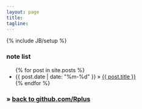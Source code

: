 ```yaml
---
layout: page
title:
tagline:
---
```

{% include JB/setup %}

### note list

<ul class="posts">
  {% for post in site.posts %}
    <li><time class="date" datetime="{{ post.date }}">{{ post.date | date: "%m-%d" }}</time> &raquo; <a href="{{ BASE_PATH }}{{ post.url }}" title="{{ post.date | date: '%Y-%m-%d' }} {{ post.title }}">{{ post.title }}</a></li>
  {% endfor %}
</ul>

### &raquo; [back to github.com/Rplus](https://github.com/Rplus)
